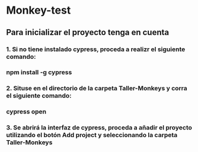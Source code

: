 # Monkey-test

## Para inicializar el proyecto tenga en cuenta

### 1. Si no tiene instalado cypress, proceda a realizr el siguiente comando:
### npm install -g cypress

### 2. Situse en el directorio de la carpeta Taller-Monkeys y corra el siguiente comando:
### cypress open

### 3. Se abrirá la interfaz de cypress, proceda a añadir el proyecto utilizando el botón Add project y seleccionando la carpeta Taller-Monkeys